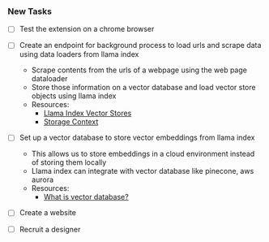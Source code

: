### New Tasks
- [ ] Test the extension on a chrome browser

- [ ] Create an endpoint for background process to load urls and scrape data using data loaders from llama index
  - Scrape contents from the urls of a webpage using the web page dataloader 
  - Store those information on a vector database and load vector store objects using llama index
  - Resources:
    - [Llama Index Vector Stores](https://gpt-index.readthedocs.io/en/latest/community/integrations/vector_stores.html)
    - [Storage Context](https://gpt-index.readthedocs.io/en/latest/core_modules/data_modules/storage/customization.html)

- [ ] Set up a vector database to store vector embeddings from llama index 
  - This allows us to store embeddings in a cloud environment instead of storing them locally
  - Llama index can integrate with vector database like pinecone, aws aurora
  - Resources:
    - [What is vector database?](https://aws.amazon.com/what-is/vector-databases/)
   
- [ ] Create a website

- [ ] Recruit a designer
